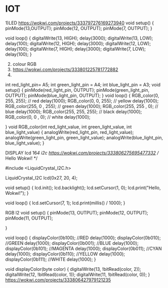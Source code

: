 # IOT
1)LED
https://wokwi.com/projects/333797276169273940
void setup() {
  pinMode(13,OUTPUT);
  pinMode(12, OUTPUT);
  pinMode(7, OUTPUT);
}

void loop() {
  digitalWrite(13, HIGH);
  delay(3000);
  digitalWrite(13, LOW);
  delay(100);
digitalWrite(12, HIGH);
  delay(3000);
  digitalWrite(12, LOW);
  delay(100);
digitalWrite(7, HIGH);
  delay(3000);
  digitalWrite(7, LOW);
  delay(100);
}

2) colour RGB
3) https://wokwi.com/projects/333801225781772882
4) 
int red_light_pin= A5;
int green_light_pin = A4;
int blue_light_pin = A3;
void setup() {
  pinMode(red_light_pin, OUTPUT);
  pinMode(green_light_pin, OUTPUT);
  pinMode(blue_light_pin, OUTPUT);
}
void loop() {
  RGB_color(0, 255, 255); // red
  delay(1000);
  RGB_color(0, 0, 255); // yellow
  delay(1000);
 RGB_color(255, 0 , 255); // green
  delay(1000);
  RGB_color(255, 255 , 0); // blue
  delay(1000);
  RGB_color(255, 255, 255); // black
  delay(1000);
  RGB_color(0, 0 , 0); // white
  delay(1000);
  
}
void RGB_color(int red_light_value, int green_light_value, int blue_light_value)
 {
  analogWrite(red_light_pin, red_light_value);
  analogWrite(green_light_pin, green_light_value);
  analogWrite(blue_light_pin, blue_light_value);
}


DISPLAY
lcd 16*4 i2c
https://wokwi.com/projects/333806275695477332
/* Hello Wokwi! */

#include <LiquidCrystal_I2C.h>

LiquidCrystal_I2C lcd(0x27, 20, 4);

void setup() {
  lcd.init();
  lcd.backlight();
  lcd.setCursor(1, 0);
  lcd.print("Hello, Wokwi!");
}

void loop() {
  lcd.setCursor(7, 1);
  lcd.print(millis() / 1000);
}


RGB l2
void setup() {
  pinMode(13, OUTPUT);
  pinMode(12, OUTPUT);
  pinMode(11, OUTPUT);
  
}

void loop() {
  displayColor(0b100); //RED
  delay(1000);
  displayColor(0b010); //GREEN
  delay(1000);
  displayColor(0b001); //BLUE
  delay(1000);
  displayColor(0b101); //MAGENTA
  delay(1000);
  displayColor(0b011); //CYAN
  delay(1000);
  displayColor(0b110); //YELLOW
  delay(1000);
  displayColor(0b111); //WHITE
  delay(1000);
}

void displayColor(byte color) {
  digitalWrite(13, !bitRead(color, 2));
  digitalWrite(12, !bitRead(color, 1));
  digitalWrite(11, !bitRead(color, 0));
}
https://wokwi.com/projects/333806427979121235

